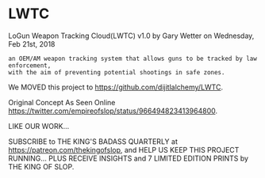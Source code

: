# LWTC
LoGun Weapon Tracking Cloud(LWTC) v1.0 
by Gary Wetter on Wednesday, Feb 21st, 2018

  	an OEM/AM weapon tracking system that allows guns to be tracked by law enforcement,
  	with the aim of preventing potential shootings in safe zones.

We MOVED this project to https://github.com/dijitlalchemy/LWTC.

Original Concept As Seen Online https://twitter.com/empireofslop/status/966494823413964800. 

LIKE OUR WORK...

SUBSCRIBE to THE KING'S BADASS QUARTERLY at https://patreon.com/thekingofslop, and HELP US KEEP THIS PROJECT RUNNING... PLUS RECEIVE INSIGHTS and 7 LIMITED EDITION PRINTS by THE KING OF SLOP.
